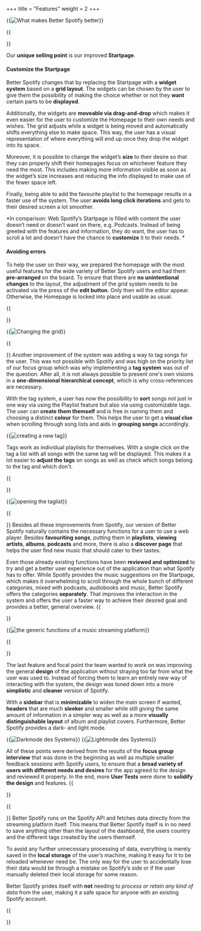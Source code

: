+++
title = "Features"
weight = 2
+++



{{<image src="Difference_new.PNG" alt="What makes Better Spotify better" >}}


{{<section title="The Startpage" >}}

Our **unique selling point** is our improved **Startpage**.



#### Customize the Startpage

Better Spotify changes that by replacing the Startpage with a **widget system** based on a **grid layout**. The widgets can be chosen by the user to give them the possibility of making the choice whether or not they **want** certain parts to be **displayed**.

Additionally, the widgets are **moveable via drag-and-drop** which makes it even easier for the user to customize the Homepage to their own needs and wishes. The grid adjusts while a widget is being moved and automatically shifts everything else to make space. This way, the user has a visual representation of where everything will end up once they drop the widget into its space. 

Moreover, it is possible to change the widget’s **size** to their desire so that they can properly shift their homepages focus on whichever feature they need the most. This includes making more information visible as soon as the widget’s size increases and reducing the info displayed to make use of the fewer space left.

Finally, being able to add the favourite playlist to the homepage results in a faster use of the system. The user **avoids long click iterations** and gets to their desired screen a lot smoother.

*In comparison: Web Spotify’s Startpage is filled with content the user doesn’t need or doesn’t want on there, e.g. Podcasts. Instead of being greeted with the features and information, they do want, the user has to scroll a lot and doesn’t have the chance to **customize** it to their needs. *


#### Avoiding errors

To help the user on their way, we prepared the homepage with the most useful features for the wide variety of Better Spotify users and had them **pre-arranged** on the board. To ensure that there are **no unintentional changes** to the layout, the adjustment of the grid system needs to be activated via the press of the **edit button**. Only then will the editor appear. Otherwise, the Homepage is locked into place and usable as usual. 


{{</section>}}

{{<image src="Startpage_Useage_new.gif" alt="Changing the grid" caption="Use of the grid" >}}



{{<section title="Tag System" >}}
Another improvement of the system was adding a way to tag songs for the user. This was not possible with Spotify and was high on the priority list of our focus group which was why implementing a **tag system** was out of the question. After all, it is not always possible to present one's own visions in a **one-dimensional hierarchical concept**, which is why cross-references are necessary.

With the tag system, a user has now the possibility to **sort** songs not just in one way via using the Playlist feature but also via using customizable tags. The user can **create them themself** and is free in naming them and choosing a distinct **colour** for them. This helps the user to get a **visual clue** when scrolling through song lists and aids in **grouping songs** accordingly. 

{{<image src="TagSystem.gif" alt="creating a new tag" caption="How to create a new tag">}}

Tags work as individual playlists for themselves. With a single click on the tag a list with all songs with the same tag will be displayed. This makes it a lot easier to **adjust the tags** on songs as well as check which songs belong to the tag and which don't. 

{{</section>}}

{{<image src="Taglist.gif" alt="opening the taglist" >}}




{{<section title="Generic streaming platform features">}}
Besides all these improvements from Spotify, our version of Better Spotify naturally contains the necessary functions for a user to use a web player. Besides **favouriting songs**, putting them in **playlists**, **viewing artists**, **albums**, **podcasts** and more, there is also a **discover page** that helps the user find new music that should cater to their tastes.

Even those already existing functions have been **reviewed and optimized** to try and get a better user experience out of the application than what Spotify has to offer. While Spotify provides the music suggestions on the Startpage, which makes it overwhelming to scroll through the whole bunch of different categories, mixed with podcasts, audiobooks and music, Better Spotify offers the categories **separately**. That improves the interaction in the system and offers the user a faster way to achieve their desired goal and provides a better, general overview.
{{</section>}}

{{<image src="Generic.gif" alt="the generic functions of a music streaming platform" >}}


{{<section title="Sleek Design">}}

The last feature and focal point the team wanted to work on was improving the general **design** of the application without straying too far from what the user was used to. Instead of forcing them to learn an entirely new way of interacting with the system, the design was toned down into a more **simplistic** and **cleaner** version of Spotify. 

With a **sidebar** that is **minimizable** to widen the main screen if wanted, **headers** that are much **sleeker** and smaller while still giving the same amount of information in a simpler way as well as a more **visually distinguishable layout** of album and playlist covers. Furthermore, Better Spotify provides a dark- and light mode.

{{<image src="Darkmode.PNG" alt="Darkmode des Systems" caption="Darkmode of the System" >}}
{{<image src="lightmode.PNG" alt="Lightmode des Systems" caption="Lightmode of the System" >}}


All of these points were derived from the results of the **focus group interview** that was done in the beginning as well as multiple smaller feedback sessions with Spotify users, to ensure that a **broad variety of users with different needs and desires** for the app agreed to the design and reviewed it properly. In the end, more **User Tests** were done to **solidify the design** and features.
{{</section>}}



{{<section title="Data Storage">}}
Better Spotify runs on the Spotify API and fetches data directly from the streaming platform itself. This means that Better Spotify itself is in no need to save anything other than the layout of the dashboard, the users country and the different tags created by the users themself. 

To avoid any further unnecessary processing of data, everything is merely saved in the **local storage** of the user’s machine, making it easy for it to be reloaded whenever need be. The only way for the user to accidentally lose their data would be through a mistake on Spotify’s side or if the user manually deleted their local storage for some reason.

Better Spotify prides itself with **not** needing to *process or retain any kind of data* from the user, making it a safe space for anyone with an existing Spotify account. 


{{</section>}}
